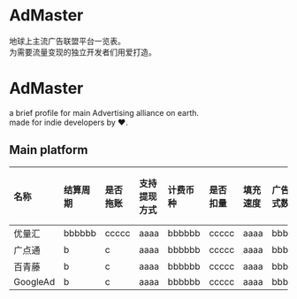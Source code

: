 # AdMaster
地球上主流广告联盟平台一览表。  
为需要流量变现的独立开发者们用爱打造。

# AdMaster
a brief profile for main Advertising alliance on earth.  
made for indie developers by ❤️.

## Main platform
| 名称 | 结算周期 | 是否拖账 | 支持提现方式 | 计费币种 | 是否扣量 | 填充速度 | 广告样式数目 | 有灰产广告 | 所属国家 |
| :--- | :---- | :---- | :---- | :---- | :---- | :---- | :---- | :---- | :---- |
| 优量汇 | bbbbbb | ccccc | aaaa | bbbbbb | ccccc | aaaa | bbbbbb | ccccc | CN |
| 广点通    | b      | c     | aaaa | bbbbbb | ccccc | aaaa | bbbbbb | ccccc | CN |
| 百青藤    | b      | c     | aaaa | bbbbbb | ccccc | aaaa | bbbbbb | ccccc | CN |
| GoogleAd    | b      | c     | aaaa | bbbbbb | ccccc | aaaa | bbbbbb | ccccc | US |

